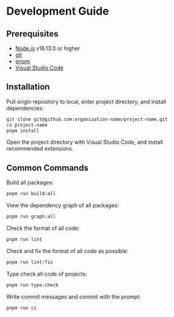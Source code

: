 # Development Guide

## Prerequisites

- [Node.js](https://nodejs.org/) v16.13.0 or higher
- [git](https://git-scm.com/)
- [pnpm](https://pnpm.io/)
- [Visual Studio Code](https://code.visualstudio.com/)

## Installation

Pull origin repository to local, enter project directory, and install dependencies:

```sh
git clone git@github.com:organization-name/project-name.git
cd project-name
pnpm install
```

Open the project directory with Visual Studio Code, and install recommended extensions.

## Common Commands

Build all packages:

```sh
pnpm run build:all
```

View the dependency graph of all packages:

```sh
pnpm run graph:all
```

Check the format of all code:

```sh
pnpm run lint
```

Check and fix the format of all code as possible:

```sh
pnpm run lint:fix
```

Type check all code of projects:

```sh
pnpm run type-check
```

Write commit messages and commit with the prompt:

```sh
pnpm run cz
```
